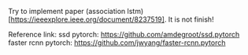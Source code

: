 Try to implement paper (association lstm)[https://ieeexplore.ieee.org/document/8237519].
It is not finish!

Reference link:
ssd pytorch: https://github.com/amdegroot/ssd.pytorch
faster rcnn pytorch: https://github.com/jwyang/faster-rcnn.pytorch
